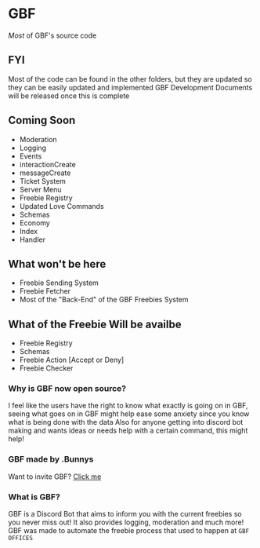 # GBF

*Most* of GBF's source code

## FYI
Most of the code can be found in the other folders, but they are updated so they can be easily updated and implemented
GBF Development Documents will be released once this is complete

## Coming Soon
- Moderation
- Logging
- Events
- interactionCreate 
- messageCreate
- Ticket System
- Server Menu
- Freebie Registry
- Updated Love Commands
- Schemas
- Economy
- Index 
- Handler

## What won't be here
- Freebie Sending System
- Freebie Fetcher
- Most of the "Back-End" of the GBF Freebies System

## What of the Freebie Will be availbe
- Freebie Registry
- Schemas
- Freebie Action [Accept or Deny]
- Freebie Checker

### Why is GBF now open source?
I feel like the users have the right to know what exactly is going on in GBF, seeing what goes on in GBF might help ease some anxiety since you know what is being done with the data
Also for anyone getting into discord bot making and wants ideas or needs help with a certain command, this might help!

### GBF made by .Bunnys
Want to invite GBF? [Click me](https://discord.com/api/oauth2/authorize?client_id=795361755223556116&permissions=1642788809975&scope=bot%20applications.commands)

### What is GBF?
GBF is a Discord Bot that aims to inform you with the current freebies so you never miss out!
It also provides logging, moderation and much more!
GBF was made to automate the freebie process that used to happen at `GBF OFFICES`
